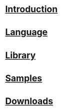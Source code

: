 # [Introduction](intro.md)

# [Language](language.md)

# [Library](library.md)

# [Samples](samples.md)

# [Downloads](downloads.md)

